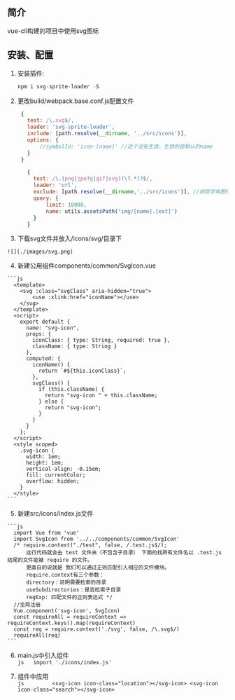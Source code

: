 ## 简介 
  vue-cli构建的项目中使用svg图标

## 安装、配置  

1. 安装插件:   
    ``` js
    npm i svg-sprite-loader -S
    ```
2. 更改build/webpack.base.conf.js配置文件

   ```js
    {
      test: /\.svg$/,
      loader: 'svg-sprite-loader',
      include: [path.resolve(__dirname, '../src/icons')],
      options: {
          //symbolId: 'icon-[name]' //这个没有生效，生效的是默认的name
      }
    }
   ```

   ```js
      {
        test: /\.(png|jpe?g|gif|svg)(\?.*)?$/,
        loader: 'url',
        exclude: [path.resolve(__dirname,'../src/icons')], //排除字体图标文件
        query: {
            limit: 10000,
            name: utils.assetsPath('img/[name].[ext]')
        }
      }
   ```

  3. 下载svg文件并放入/icons/svg/目录下  
     
    ![](./images/svg.png)  

  4. 新建公用组件components/common/SvgIcon.vue  

    ```js  
      <template> 
        <svg :class="svgClass" aria-hidden="true">
            <use :xlink:href="iconName"></use>
        </svg> 
      </template>
      <script>
        export default {
          name: "svg-icon",
          props: {
            iconClass: { type: String, required: true },
            className: { type: String }
          },
          computed: {
            iconName() {
              return `#${this.iconClass}`;
            },
            svgClass() {
              if (this.className) {
                return "svg-icon " + this.className;
              } else {
                return "svg-icon";
              }
            }
          }
        };
      </script> 
      <style scoped>
        .svg-icon {
          width: 1em;
          height: 1em;
          vertical-align: -0.15em;
          fill: currentColor;
          overflow: hidden;
        }
      </style>
    ```

  5. 新建src/icons/index.js文件

    ```js
      import Vue from 'vue'
      import SvgIcon from '../../components/common/SvgIcon'
      /* require.context("./test", false, /.test.js$/);
          这行代码就会去 test 文件夹（不包含子目录） 下面的找所有文件名以 .test.js 结尾的文件能被 require 的文件。
          更直白的说就是 我们可以通过正则匹配引入相应的文件模块。
          require.context有三个参数： 
          directory：说明需要检索的目录 
          useSubdirectories：是否检索子目录 
          regExp: 匹配文件的正则表达式 */
      //全局注册 
      Vue.component('svg-icon', SvgIcon) 
      const requireAll = requireContext => requireContext.keys().map(requireContext) 
      const req = require.context('./svg', false, /\.svg$/) 
      requireAll(req)
    ```

  6. main.js中引入组件  
    ```js  
      import './icons/index.js'
    ```

  7. 组件中应用  
    ```js        
      <svg-icon icon-class="location"></svg-icon>
      <svg-icon icon-class="search"></svg-icon>
    ```